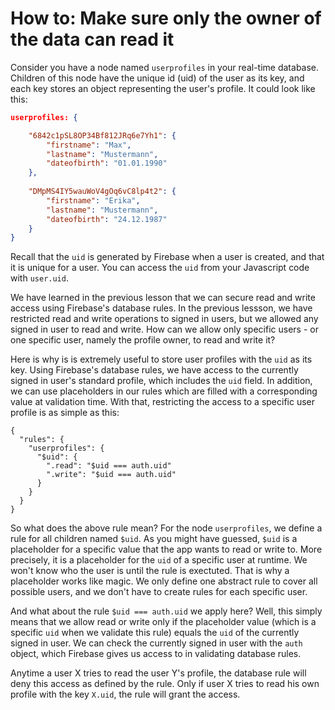 # How to: Make sure only the owner of the data can read it

Consider you have a node named `userprofiles` in your real-time database. Children of this node have the unique id (uid) of the user as its key, and each key stores an object representing the user's profile. It could look like this:

```json
userprofiles: {

    "6842c1pSL8OP34Bf812JRq6e7Yh1": {
        "firstname": "Max",
        "lastname": "Mustermann",
        "dateofbirth": "01.01.1990"
    },
    
    "DMpMS4IY5wauWoV4gOq6vC8lp4t2": {
        "firstname": "Erika",
        "lastname": "Mustermann",
        "dateofbirth": "24.12.1987"
    }
}
```

Recall that the `uid` is generated by Firebase when a user is created, and that it is unique for a user. You can access the `uid` from your Javascript code with `user.uid`.

We have learned in the previous lesson that we can secure read and write access using Firebase's database rules. In the previous lessson, we have restricted read and write operations to signed in users, but we allowed any signed in user to read and write. How can we allow only specific users - or one specific user, namely the profile owner, to read and write it? 

Here is why is is extremely useful to store user profiles with the `uid` as its key. Using Firebase's database rules, we have access to the currently signed in user's standard profile, which includes the `uid` field. In addition, we can use placeholders in our rules which are filled with a corresponding value at validation time. With that, restricting the access to a specific user profile is as simple as this:

```
{
  "rules": {
    "userprofiles": {
      "$uid": {
        ".read": "$uid === auth.uid"  
        ".write": "$uid === auth.uid"
      }
    }
  }
}
```

So what does the above rule mean? For the node `userprofiles`, we define a rule for all children named `$uid`. As you might have guessed, `$uid` is a placeholder for a specific value that the app wants to read or write to. More precisely, it is a placeholder for the `uid` of a specific user at runtime. We won't know who the user is until the rule is exectuted. That is why a placeholder works like magic. We only define one abstract rule to cover all possible users, and we don't have to create rules for each specific user.

And what about the rule `$uid === auth.uid` we apply here? Well, this simply means that we allow read or write only if the placeholder value (which is a specific `uid` when we validate this rule) equals the `uid` of the currently signed in user. We can check the currently signed in user with the `auth` object, which Firebase gives us access to in validating database rules.

Anytime a user X tries to read the user Y's profile, the database rule will deny this access as defined by the rule. Only if user X tries to read his own profile with the key `X.uid`, the rule will grant the access.